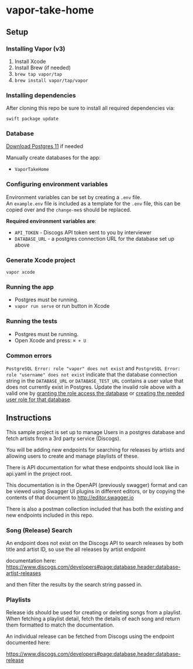 # vapor-take-home

## Setup

### Installing Vapor (v3)

1. Install Xcode
2. Install Brew (if needed)
3. `brew tap vapor/tap`
4. `brew install vapor/tap/vapor`

### Installing dependencies

After cloning this repo be sure to install all required dependencies via:

`swift package update`

### Database

[Download Postgres 11](https://postgresapp.com/downloads.html) if needed

Manually create databases for the app:

- `VaporTakeHome`

### Configuring environment variables

Environment variables can be set by creating a `.env` file.  
An `example.env` file is included as a template for the `.env` file, this can be copied over and the `change-me`s should be replaced.

**Required environment variables are**:

- `API_TOKEN` - Discogs API token sent to you by interviewer
- `DATABASE_URL` - a postgres connection URL for the database set up above 

### Generate Xcode project

`vapor xcode`

### Running the app

- Postgres must be running.
- `vapor run serve` or run button in Xcode

### Running the tests

- Postgres must be running.
- Open Xcode and press: `⌘ + U`

### Common errors

`PostgreSQL Error: role "vapor" does not exist` and `PostgreSQL Error: role "username" does not exist` indicate that the database connection string in the `DATABASE_URL` or `DATABASE_TEST_URL` contains a user value that does not currently exist in Postgres. Update the invalid role above with a valid one by [granting the role access the database](https://www.postgresql.org/docs/9.0/sql-grant.html) or [creating the needed user role for that database](https://www.postgresql.org/docs/8.0/sql-createuser.html).


## Instructions

This sample project is set up to manage Users in a postgres database and fetch artists from a 3rd party service (Discogs). 

You will be adding new endpoints for searching for releases by artists and allowing users to create and manage playlists of these.

There is API documentation for what these endpoints should look like in api.yaml in the project root. 

This documentation is in the OpenAPI (previously swagger) format and can be viewed using Swagger UI plugins in different editors, or by copying the contents of that document to http://editor.swagger.io

There is also a postman collection included that has both the existing and new endpoints included in this repo.

### Song (Release) Search

An endpoint does not exist on the Discogs API to search releases by both title and artist ID, so use the all releases by artist endpoint

documentation here: https://www.discogs.com/developers#page:database,header:database-artist-releases

and then filter the results by the search string passed in.

### Playlists

Release ids should be used for creating or deleting songs from a playlist. When fetching a playlist detail, fetch the details of each song and return them formatted to match the documentation.

An individual release can be fetched from Discogs using the endpoint documented here:

https://www.discogs.com/developers#page:database,header:database-release
